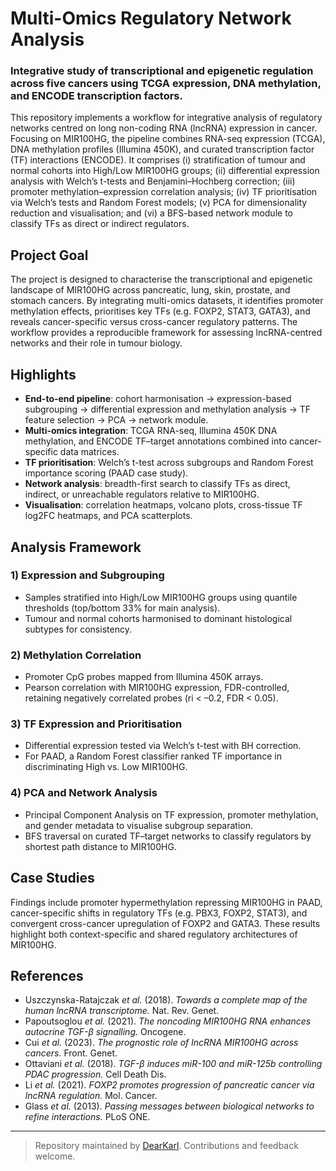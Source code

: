 # Multi-Omics Regulatory Network Analysis
### Integrative study of transcriptional and epigenetic regulation across five cancers using TCGA expression, DNA methylation, and ENCODE transcription factors.

This repository implements a workflow for integrative analysis of regulatory networks centred on long non-coding RNA (lncRNA) expression in cancer. Focusing on MIR100HG, the pipeline combines RNA-seq expression (TCGA), DNA methylation profiles (Illumina 450K), and curated transcription factor (TF) interactions (ENCODE). It comprises (i) stratification of tumour and normal cohorts into High/Low MIR100HG groups; (ii) differential expression analysis with Welch’s t-tests and Benjamini–Hochberg correction; (iii) promoter methylation–expression correlation analysis; (iv) TF prioritisation via Welch’s tests and Random Forest models; (v) PCA for dimensionality reduction and visualisation; and (vi) a BFS-based network module to classify TFs as direct or indirect regulators.

## Project Goal
The project is designed to characterise the transcriptional and epigenetic landscape of MIR100HG across pancreatic, lung, skin, prostate, and stomach cancers. By integrating multi-omics datasets, it identifies promoter methylation effects, prioritises key TFs (e.g. FOXP2, STAT3, GATA3), and reveals cancer-specific versus cross-cancer regulatory patterns. The workflow provides a reproducible framework for assessing lncRNA-centred networks and their role in tumour biology.

## Highlights
- **End-to-end pipeline**: cohort harmonisation → expression-based subgrouping → differential expression and methylation analysis → TF feature selection → PCA → network module.
- **Multi-omics integration**: TCGA RNA-seq, Illumina 450K DNA methylation, and ENCODE TF–target annotations combined into cancer-specific data matrices.
- **TF prioritisation**: Welch’s t-test across subgroups and Random Forest importance scoring (PAAD case study).
- **Network analysis**: breadth-first search to classify TFs as direct, indirect, or unreachable regulators relative to MIR100HG.
- **Visualisation**: correlation heatmaps, volcano plots, cross-tissue TF log2FC heatmaps, and PCA scatterplots.

## Analysis Framework
### 1) Expression and Subgrouping
- Samples stratified into High/Low MIR100HG groups using quantile thresholds (top/bottom 33% for main analysis).
- Tumour and normal cohorts harmonised to dominant histological subtypes for consistency.

### 2) Methylation Correlation
- Promoter CpG probes mapped from Illumina 450K arrays.
- Pearson correlation with MIR100HG expression, FDR-controlled, retaining negatively correlated probes (ri < –0.2, FDR < 0.05).

### 3) TF Expression and Prioritisation
- Differential expression tested via Welch’s t-test with BH correction.
- For PAAD, a Random Forest classifier ranked TF importance in discriminating High vs. Low MIR100HG.

### 4) PCA and Network Analysis
- Principal Component Analysis on TF expression, promoter methylation, and gender metadata to visualise subgroup separation.
- BFS traversal on curated TF–target networks to classify regulators by shortest path distance to MIR100HG.

## Case Studies
Findings include promoter hypermethylation repressing MIR100HG in PAAD, cancer-specific shifts in regulatory TFs (e.g. PBX3, FOXP2, STAT3), and convergent cross-cancer upregulation of FOXP2 and GATA3. These results highlight both context-specific and shared regulatory architectures of MIR100HG.

## References
- Uszczynska-Ratajczak *et al.* (2018). *Towards a complete map of the human lncRNA transcriptome.* Nat. Rev. Genet.  
- Papoutsoglou *et al.* (2021). *The noncoding MIR100HG RNA enhances autocrine TGF-β signalling.* Oncogene.  
- Cui *et al.* (2023). *The prognostic role of lncRNA MIR100HG across cancers.* Front. Genet.  
- Ottaviani *et al.* (2018). *TGF-β induces miR-100 and miR-125b controlling PDAC progression.* Cell Death Dis.  
- Li *et al.* (2021). *FOXP2 promotes progression of pancreatic cancer via lncRNA regulation.* Mol. Cancer.  
- Glass *et al.* (2013). *Passing messages between biological networks to refine interactions.* PLoS ONE.  

---

> Repository maintained by [DearKarl](https://github.com/DearKarl). Contributions and feedback welcome.
